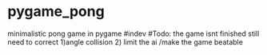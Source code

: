 # pygame_pong
minimalistic pong game in pygame #indev
#Todo:
the game isnt finished still need to correct 
1)angle collision
2) limit the ai /make the game beatable


